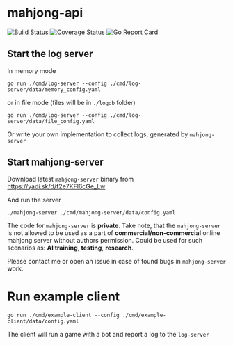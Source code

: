 # mahjong-api

[![Build Status](https://travis-ci.org/dnovikoff/mahjong-api.svg?branch=master)](https://travis-ci.org/dnovikoff/mahjong-api)
[![Coverage Status](https://img.shields.io/codecov/c/github/dnovikoff/mahjong-api.svg)](https://codecov.io/gh/dnovikoff/mahjong-api)
[![Go Report Card](https://goreportcard.com/badge/github.com/dnovikoff/mahjong-api)](https://goreportcard.com/report/github.com/dnovikoff/mahjong-api)

## Start the log server
In memory mode

`go run ./cmd/log-server --config ./cmd/log-server/data/memory_config.yaml`

or in file mode (files will be in `./logdb` folder)

`go run ./cmd/log-server --config ./cmd/log-server/data/file_config.yaml`

Or write your own implementation to collect logs, generated by `mahjong-server`

## Start mahjong-server
Download latest `mahjong-server` binary from https://yadi.sk/d/f2e7KFl6cGe_Lw

And run the server

`./mahjong-server ./cmd/mahjong-server/data/config.yaml`

The code for `mahjong-server` is **private**. Take note, that the `mahjong-server` 
is not allowed to be used as a part of **commercial/non-commercial**
online mahjong server without authors permission.
Could be used for such scenarios as: **AI training**, **testing**, **research**.

Please contact me or open an issue in case of found bugs in `mahjong-server` work.

#  Run example client
`go run ./cmd/example-client --config ./cmd/example-client/data/config.yaml`

The client will run a game with a bot and report a log to the `log-server`
